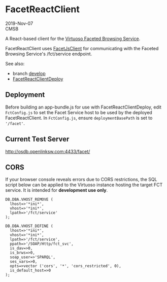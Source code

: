 # FacetReactClient

2019-Nov-07  
CMSB

A React-based client for the [Virtuoso Faceted Browsing Service](http://vos.openlinksw.com/owiki/wiki/VOS/VirtuosoFacetsWebService).

FacetReactClient uses [FacetJsClient](https://github.com/OpenLinkSoftware/FacetJsClient) for communicating with the Faceted Browsing Service's /fct/service endpoint.

See also:

* branch [develop](https://github.com/OpenLinkSoftware/FacetReactClient/tree/develop)
* [FacetReactClientDeploy](https://github.com/OpenLinkSoftware/FacetReactClientDeploy)

## Deployment

Before building an app-bundle.js for use with FacetReactClientDeploy, edit `FctConfig.js` to set the Facet Service host to be used by the deployed FacetReactClient. In `FctConfig.js`, ensure `deploymentBasePath` is set to `'/facet'`.

## Current Test Server

<http://osdb.openlinksw.com:4433/facet/>

## CORS 

If your browser console reveals errors due to CORS restrictions, the SQL script below can be applied to the Virtuoso instance hosting the target FCT service. It is intended for **development use only**.

```
DB.DBA.VHOST_REMOVE (
  lhost=>'*ini*',
  vhost=>'*ini*',
  lpath=>'/fct/service'
);

DB.DBA.VHOST_DEFINE (
  lhost=>'*ini*',
  vhost=>'*ini*',
  lpath=>'/fct/service',
  ppath=>'/SOAP/Http/fct_svc',
  is_dav=>0,
  is_brws=>0,
  soap_user=>'SPARQL',
  ses_vars=>0,
  opts=>vector ('cors', '*', 'cors_restricted', 0),
  is_default_host=>0
);

```
